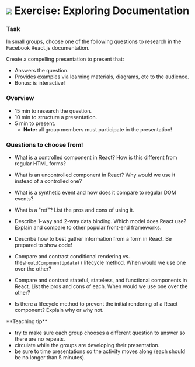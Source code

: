 # ![](https://ga-dash.s3.amazonaws.com/production/assets/logo-9f88ae6c9c3871690e33280fcf557f33.png) Exercise: Exploring Documentation



### Task
In small groups, choose one of the following questions to research in the Facebook React.js documentation.

Create a compelling presentation to present that:
- Answers the question.
- Provides examples via learning materials, diagrams, etc to the audience.
- Bonus: is interactive!

### Overview
- 15 min to research the question.
- 10 min to structure a presentation.
- 5 min to present.
  - **Note:** all group members must participate in the presentation!


### Questions to choose from!
- What is a controlled component in React? How is this different from regular HTML forms?

- What is an uncontrolled component in React? Why would we use it instead of a controlled one?

- What is a synthetic event and how does it compare to regular DOM events?

- What is a "ref"? List the pros and cons of using it.

- Describe 1-way and 2-way data binding. Which model does React use? Explain and compare to other popular front-end frameworks.

- Describe how to best gather information from a form in React. Be prepared to show code!

- Compare and contrast conditional rendering vs. the`shouldComponentUpdate()` lifecycle method. When would we use one over the other?

- Compare and contrast stateful, stateless, and functional components in React. List the pros and cons of each. When would we use one over the other?

- Is there a lifecycle method to prevent the initial rendering of a React component? Explain why or why not.


<aside class="notes">
**Teaching tip**

- try to make sure each group chooses a different question to answer so there are no repeats.
- circulate while the groups are developing their presentation.
- be sure to time presentations so the activity moves along (each should be no longer than 5 minutes). 


</aside>


